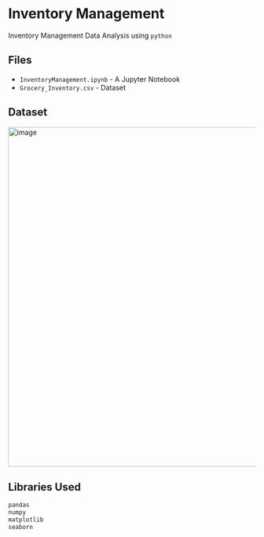 # Inventory Management

Inventory Management Data Analysis using `python`

## Files

- `InventoryManagement.ipynb` - A Jupyter Notebook
- `Grocery_Inventory.csv` - Dataset

## Dataset
<img width="607" height="691" alt="image" src="https://github.com/user-attachments/assets/12dcfb0a-fd2a-4816-aec0-fd8ee1129681" />


## Libraries Used


```python
pandas
numpy
matplotlib
seaborn
```

